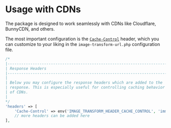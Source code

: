 # Usage with CDNs

The package is designed to work seamlessly with CDNs like Cloudflare, BunnyCDN, and others.

The most important configuration is the [`Cache-Control`](https://developer.mozilla.org/de/docs/Web/HTTP/Reference/Headers/Cache-Control) header, which you can customize to your liking in the `image-transform-url.php` configuration file.

```php
/*
|--------------------------------------------------------------------------
| Response Headers
|--------------------------------------------------------------------------
|
| Below you may configure the response headers which are added to the
| response. This is especially useful for controlling caching behavior
| of CDNs.
|
*/
'headers' => [
    'Cache-Control' => env('IMAGE_TRANSFORM_HEADER_CACHE_CONTROL', 'immutable, public, max-age=2592000, s-maxage=2592000'),
    // more headers can be added here
],
```
